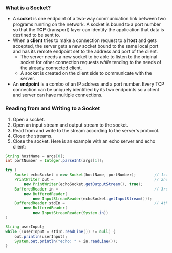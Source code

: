 ### What is a Socket?
- A **socket** is one endpoint of a two-way communication link between two programs running on the network. A socket is bound to a port number so that the **TCP** (transport) layer can identity the application that data is destined to be sent to.
- When a **client** tries to make a connection request to a **host** and gets accepted, the server gets a new socket bound to the same local port and has its remote endpoint set to the address and port of the client. 
	- The server needs a new socket to be able to listen to the original socket for other connection requests *while* tending to the needs of the already connected client.
	- A socket is created on the client side to communicate with the server.
- An **endpoint** is a combo of an IP address and a port number. Every TCP connection can be uniquely identified by its two endpoints so a client and server can have multiple connections.

### Reading from and Writing to a Socket
1. Open a socket.
2. Open an input stream and output stream to the socket.
3. Read from and write to the stream according to the server's protocol.
4. Close the streams.
5. Close the socket.
Here is an example with an echo server and echo client:
```java
String hostName = args[0];
int portNumber = Integer.parseInt(args[1]);

try (
    Socket echoSocket = new Socket(hostName, portNumber);        // 1st statement
    PrintWriter out =                                            // 2nd statement
        new PrintWriter(echoSocket.getOutputStream(), true);
    BufferedReader in =                                          // 3rd statement 
        new BufferedReader(
            new InputStreamReader(echoSocket.getInputStream()));
    BufferedReader stdIn =                                       // 4th statement 
        new BufferedReader(
            new InputStreamReader(System.in))
)

String userInput;
while ((userInput = stdIn.readLine()) != null) {
    out.println(userInput);
    System.out.println("echo: " + in.readLine());
}
```
